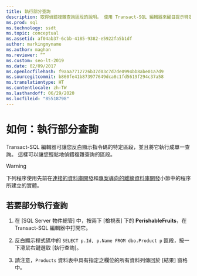 ```yaml
---
title: 執行部分查詢
description: 取得偵錯複雜查詢區段的說明。 使用 Transact-SQL 編輯器來醒目提示特定指令碼區段，並以單一查詢來執行。
ms.prod: sql
ms.technology: ssdt
ms.topic: conceptual
ms.assetid: af04ab37-6cbb-4185-9382-e5922fa5b1df
author: markingmyname
ms.author: maghan
ms.reviewer: “”
ms.custom: seo-lt-2019
ms.date: 02/09/2017
ms.openlocfilehash: f9aaa7712726b37d03c7d7de0994bb8abe01a7d9
ms.sourcegitcommit: b860fe41b873977649dca8c1fd5619f294c37a58
ms.translationtype: HT
ms.contentlocale: zh-TW
ms.lasthandoff: 06/29/2020
ms.locfileid: "85518798"
---
```

# <a name="how-to-execute-a-partial-query"></a>如何：執行部分查詢

Transact\-SQL 編輯器可讓您反白顯示指令碼的特定區段，並且將它執行成單一查詢。 這樣可以讓您輕鬆地偵錯複雜查詢的區段。  
  
> [!WARNING]  
> 下列程序使用先前在[連接的資料庫開發](../ssdt/connected-database-development.md)和[專案導向的離線資料庫開發](../ssdt/project-oriented-offline-database-development.md)小節中的程序所建立的實體。  
  
## <a name="to-partially-execute-a-query"></a>若要部分執行查詢  
  
1. 在 [SQL Server 物件總管] 中，按兩下 [檢視表] 下的 **PerishableFruits**，在 Transact\-SQL 編輯器中打開它。  
  
2. 反白顯示程式碼中的 `SELECT p.Id, p.Name FROM dbo.Product p` 區段，按一下滑鼠右鍵選取 [執行查詢]。  
  
3. 請注意，`Products` 資料表中具有指定之欄位的所有資料列傳回於 [結果] 窗格中。